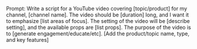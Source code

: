 Prompt: Write a script for a YouTube video covering [topic/product] for my channel, [channel name]. The video should be [duration] long, and I want it to emphasize [list areas of focus]. The setting of the video will be [describe setting], and the available props are [list props]. The purpose of the video is to [generate engagement/educate/etc]. [Add the product/topic name, type, and key features]